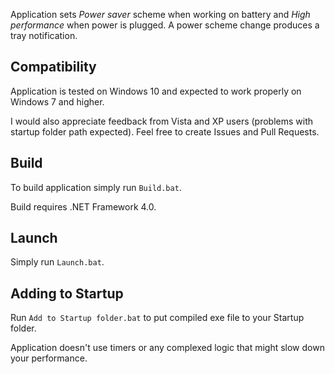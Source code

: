 Application sets *Power saver* scheme when working on battery and *High performance* when power is plugged. A power scheme change produces a tray notification.

## Compatibility

Application is tested on Windows 10 and expected to work properly on Windows 7 and higher.

I would also appreciate feedback from Vista and XP users (problems with startup folder path expected). Feel free to create Issues and Pull Requests.

## Build

To build application simply run `Build.bat`.

Build requires .NET Framework 4.0.

## Launch

Simply run `Launch.bat`.

## Adding to Startup

Run `Add to Startup folder.bat` to put compiled exe file to your Startup folder. 

Application doesn't use timers or any complexed logic that might slow down your performance.
